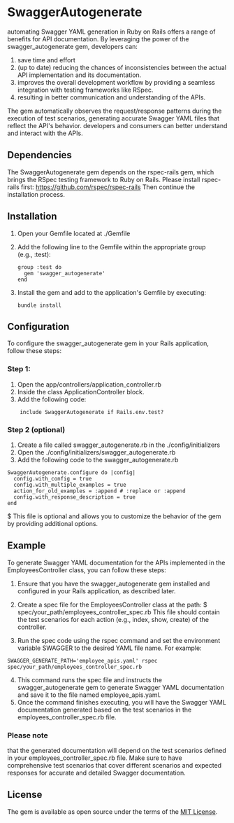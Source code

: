 # SwaggerAutogenerate
automating Swagger YAML generation in Ruby on Rails offers a range of benefits for API documentation. By leveraging the power of the swagger_autogenerate gem, developers can:
1) save time and effort
2) (up to date) reducing the chances of inconsistencies between the actual API implementation and its documentation.
3) improves the overall development workflow by providing a seamless integration with testing frameworks like RSpec.
4) resulting in better communication and understanding of the APIs.

The gem automatically observes the request/response patterns during the execution of test scenarios, generating accurate Swagger YAML files that reflect the API's behavior. developers and consumers can better understand and interact with the APIs.

## Dependencies

The SwaggerAutogenerate gem depends on the rspec-rails gem, which brings the RSpec testing framework to Ruby on Rails.
Please install rspec-rails first: https://github.com/rspec/rspec-rails
Then continue the installation process.

## Installation

1) Open your Gemfile located at ./Gemfile
2) Add the following line to the Gemfile within the appropriate group (e.g., :test):

    ```
    group :test do
      gem 'swagger_autogenerate'
    end
    ```
3) Install the gem and add to the application's Gemfile by executing:
   ```
   bundle install
   ```

## Configuration

To configure the swagger_autogenerate gem in your Rails application, follow these steps:

### Step 1:
1) Open the app/controllers/application_controller.rb
2) Inside the class ApplicationController block.
3) Add the following code:
```
    include SwaggerAutogenerate if Rails.env.test?
```

### Step 2 (optional)
1) Create a file called swagger_autogenerate.rb in the ./config/initializers
2) Open the ./config/initializers/swagger_autogenerate.rb
3) Add the following code to the swagger_autogenerate.rb
```
SwaggerAutogenerate.configure do |config|
  config.with_config = true
  config.with_multiple_examples = true
  action_for_old_examples = :append # :replace or :append
  config.with_response_description = true
end

```
$ This file is optional and allows you to customize the behavior of the gem by providing additional options.

## Example
To generate Swagger YAML documentation for the APIs implemented in the EmployeesController class, you can follow these steps:
1) Ensure that you have the swagger_autogenerate gem installed and configured in your Rails application, as described later.
2) Create a spec file for the EmployeesController class at the path:
$ spec/your_path/employees_controller_spec.rb
This file should contain the test scenarios for each action (e.g., index, show, create) of the controller.

3) Run the spec code using the rspec command and set the environment variable SWAGGER to the desired YAML file name. For example:
```
SWAGGER_GENERATE_PATH='employee_apis.yaml' rspec spec/your_path/employees_controller_spec.rb
```
4) This command runs the spec file and instructs the swagger_autogenerate gem to generate Swagger YAML documentation and save it to the file named employee_apis.yaml.
5) Once the command finishes executing, you will have the Swagger YAML documentation generated based on the test scenarios in the employees_controller_spec.rb file.

### Please note 
that the generated documentation will depend on the test scenarios defined in your employees_controller_spec.rb  file. Make sure to have comprehensive test scenarios that cover  different scenarios and expected responses for accurate and detailed  Swagger documentation.

## License

The gem is available as open source under the terms of the [MIT License](https://opensource.org/licenses/MIT).
